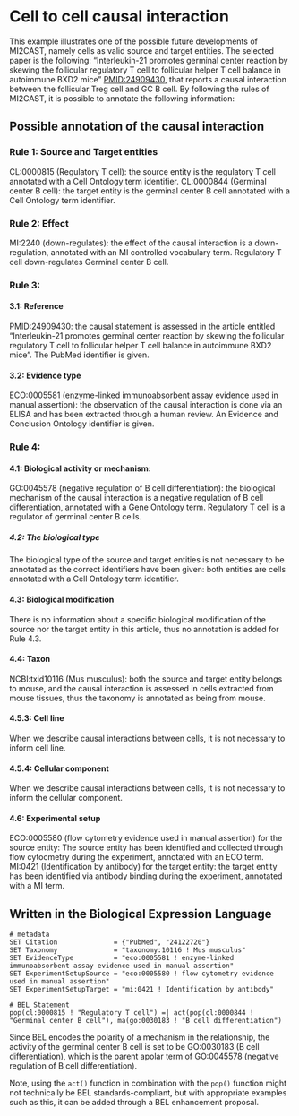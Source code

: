 # Cell to cell causal interaction

This example illustrates one of the possible future developments of MI2CAST, namely cells as valid source and target entities. The selected paper is the following: “Interleukin-21 promotes germinal center reaction by skewing the follicular regulatory T cell to follicular helper T cell balance in autoimmune BXD2 mice” [PMID:24909430](https://doi.org/10.1002/art.38735), that reports a causal interaction between the follicular Treg cell and GC B cell. By following the rules of MI2CAST, it is possible to annotate the following information:

## Possible annotation of the causal interaction

### Rule 1: Source and Target entities
CL:0000815 (Regulatory T cell): the source entity is the regulatory T cell annotated with a Cell Ontology term identifier.
CL:0000844 (Germinal center B cell): the target entity is the germinal center B cell annotated with a Cell Ontology term identifier.

### Rule 2: Effect
MI:2240 (down-regulates): the effect of the causal interaction is a down-regulation, annotated with an MI controlled vocabulary term. Regulatory T cell down-regulates Germinal center B cell. 

### Rule 3:
#### 3.1: Reference
PMID:24909430: the causal statement is assessed in the article entitled “Interleukin-21 promotes germinal center reaction by skewing the follicular regulatory T cell to follicular helper T cell balance in autoimmune BXD2 mice”. The PubMed identifier is given.

#### 3.2: Evidence type
ECO:0005581 (enzyme-linked immunoabsorbent assay evidence used in manual assertion): the observation of the causal interaction is done via an ELISA and has been extracted through a human review. An Evidence and Conclusion Ontology identifier is given. 

### Rule 4:
#### 4.1: Biological activity or mechanism:
GO:0045578 (negative regulation of B cell differentiation): the biological mechanism of the causal interaction is a negative regulation of B cell differentiation, annotated with a Gene Ontology term. Regulatory T cell is a regulator of germinal center B cells.

##### 4.2: The biological type
The biological type of the source and target entities is not necessary to be annotated as the correct identifiers have been given: both entities are cells annotated with a Cell Ontology term identifier.

#### 4.3: Biological modification
There is no information about a specific biological modification of the source nor the target entity in this article, thus no annotation is added for Rule 4.3.

#### 4.4: Taxon
NCBI:txid10116 (Mus musculus): both the source and target entity belongs to mouse, and the causal interaction is assessed in cells extracted from mouse tissues, thus the taxonomy is annotated as being from mouse. 

#### 4.5.3: Cell line
When we describe causal interactions between cells, it is not necessary to inform cell line.

#### 4.5.4: Cellular component 
When we describe causal interactions between cells, it is not necessary to inform the cellular component.

#### 4.6: Experimental setup
ECO:0005580 (flow cytometry evidence used in manual assertion) for the source entity: The source entity has been identified and collected through flow cytocmetry during the experiment, annotated with an ECO term.
MI:0421 (Identification by antibody) for the target entity: the target entity has been identified via antibody binding during the experiment, annotated with a MI term.

## Written in the Biological Expression Language

```bel
# metadata
SET Citation              = {"PubMed", "24122720"}
SET Taxonomy              = "taxonomy:10116 ! Mus musculus"
SET EvidenceType          = "eco:0005581 ! enzyme-linked immunoabsorbent assay evidence used in manual assertion"
SET ExperimentSetupSource = "eco:0005580 ! flow cytometry evidence used in manual assertion"
SET ExperimentSetupTarget = "mi:0421 ! Identification by antibody"

# BEL Statement
pop(cl:0000815 ! "Regulatory T cell") =| act(pop(cl:0000844 ! "Germinal center B cell"), ma(go:0030183 ! "B cell differentiation")
```

Since BEL encodes the polarity of a mechanism in the relationship, the activity of the germinal center B cell
is set to be GO:0030183 (B cell differentiation), which is the parent apolar term of 
GO:0045578 (negative regulation of B cell differentiation).

Note, using the `act()` function in combination with the `pop()` function might not technically be BEL
standards-compliant, but with appropriate examples such as this, it can be added through a BEL enhancement
proposal.

